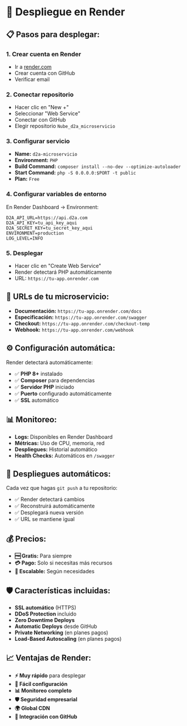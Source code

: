 # 🚀 Despliegue en Render

## 📋 Pasos para desplegar:

### 1. **Crear cuenta en Render**
- Ir a [render.com](https://render.com)
- Crear cuenta con GitHub
- Verificar email

### 2. **Conectar repositorio**
- Hacer clic en "New +"
- Seleccionar "Web Service"
- Conectar con GitHub
- Elegir repositorio `Nube_d2a_microservicio`

### 3. **Configurar servicio**
- **Name:** `d2a-microservicio`
- **Environment:** `PHP`
- **Build Command:** `composer install --no-dev --optimize-autoloader`
- **Start Command:** `php -S 0.0.0.0:$PORT -t public`
- **Plan:** `Free`

### 4. **Configurar variables de entorno**
En Render Dashboard → Environment:
```
D2A_API_URL=https://api.d2a.com
D2A_API_KEY=tu_api_key_aqui
D2A_SECRET_KEY=tu_secret_key_aqui
ENVIRONMENT=production
LOG_LEVEL=INFO
```

### 5. **Desplegar**
- Hacer clic en "Create Web Service"
- Render detectará PHP automáticamente
- URL: `https://tu-app.onrender.com`

## 🔗 **URLs de tu microservicio:**

- **Documentación:** `https://tu-app.onrender.com/docs`
- **Especificación:** `https://tu-app.onrender.com/swagger`
- **Checkout:** `https://tu-app.onrender.com/checkout-temp`
- **Webhook:** `https://tu-app.onrender.com/webhook`

## ⚙️ **Configuración automática:**

Render detectará automáticamente:
- ✅ **PHP 8+** instalado
- ✅ **Composer** para dependencias
- ✅ **Servidor PHP** iniciado
- ✅ **Puerto** configurado automáticamente
- ✅ **SSL** automático

## 📊 **Monitoreo:**

- **Logs:** Disponibles en Render Dashboard
- **Métricas:** Uso de CPU, memoria, red
- **Despliegues:** Historial automático
- **Health Checks:** Automáticos en `/swagger`

## 🔄 **Despliegues automáticos:**

Cada vez que hagas `git push` a tu repositorio:
- ✅ Render detectará cambios
- ✅ Reconstruirá automáticamente
- ✅ Desplegará nueva versión
- ✅ URL se mantiene igual

## 💰 **Precios:**

- **🆓 Gratis:** Para siempre
- **💳 Pago:** Solo si necesitas más recursos
- **🚀 Escalable:** Según necesidades

## 🛡️ **Características incluidas:**

- **SSL automático** (HTTPS)
- **DDoS Protection** incluido
- **Zero Downtime Deploys**
- **Automatic Deploys** desde GitHub
- **Private Networking** (en planes pagos)
- **Load-Based Autoscaling** (en planes pagos)

## 📈 **Ventajas de Render:**

- **⚡ Muy rápido** para desplegar
- **🔧 Fácil configuración**
- **📊 Monitoreo completo**
- **🛡️ Seguridad empresarial**
- **🌍 Global CDN**
- **🔗 Integración con GitHub** 